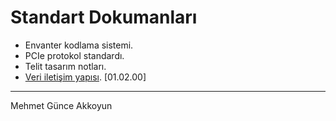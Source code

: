 # Standart Dokumanları

* Envanter kodlama sistemi.
* PCIe protokol standardı.
* Telit tasarım notları.
* [Veri iletişim yapısı](/Veri%20%C4%B0leti%C5%9Fim%20Yap%C4%B1s%C4%B1/). [01.02.00]

***
Mehmet Günce Akkoyun